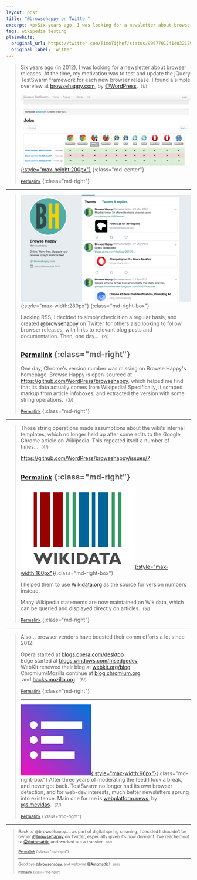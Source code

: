 ```yaml
---
layout: post
title: "@browsehappy on Twitter"
excerpt: <p>Six years ago, I was looking for a newsletter about browser releases.</p>
tags: wikipedia testing
plainwhite:
  original_url: https://twitter.com/TimoTijhof/status/996770174140321792
  original_label: Twitter
---
```


> Six years ago (in 2012), I was looking for a newsletter about browser releases. At the time, my motivation was to test and update the jQuery TestSwarm framework for each new browser release. I found a simple overview at [browsehappy.com](https://browsehappy.com/), by [@WordPress](https://twitter.com/WordPress).  <small>(1/)</small>
>
> [![Screenshot of swarm.jquery.org](/assets/attachments/2018_browsehappy_swarm.png){:style="max-height:200px"}](http://swarm.jquery.org/ "Link to swarm.jquery.org")
> {:class="md-center"}
>
> <small>[Permalink](https://twitter.com/TimoTijhof/status/996770174140321792)</small>
> {:class="md-right"}

-------

> ![The @browsehappy Twitter feed](/assets/attachments/2018_browsehappy_feed.png){:style="max-width:280px"}
> {:class="md-right-box"}
>
> Lacking RSS, I decided to simply check it on a regular basis, and created [@browsehappy](https://twitter.com/browsehappy) on Twitter for others also looking to follow browser releases, with links to relevant blog posts and documentation. Then, one day…  <small>(2/)</small>
>
> <small>[Permalink](https://twitter.com/TimoTijhof/status/996770176279437313)</small>
> {:class="md-right"}
> -------
>
> One day, Chrome's version number was missing on Browse Happy's homepage. Browse Happy is open-sourced at <https://github.com/WordPress/browsehappy>, which helped me find that its data actually comes from Wikipedia! Specifically, it scraped markup from article infoboxes, and extracted the version with some string operations.  <small>(3/)</small>
>
> <small>[Permalink](https://twitter.com/TimoTijhof/status/996770177965490176)</small>
> {:class="md-right"}

-------

> Those string operations made assumptions about the wiki's internal templates, which no longer held up after some edits to the Google Chrome article on Wikipedia. This repeated itself a number of times…  <small>(4/)</small>
>
> <https://github.com/WordPress/browsehappy/issues/7>
>
> <small>[Permalink](https://twitter.com/TimoTijhof/status/996770180142419968)</small>
> {:class="md-right"}
> -------
>
> [![Wikidata logo](/assets/attachments/2018_browsehappy_wikidata.png){:style="max-width:160px"}](https://github.com/WordPress/browsehappy/pull/39/files "Pull request on browsehappy.git to use Wikidata API"){:class="md-right-box"}
>
> I helped them to use [Wikidata.org](https://wikidata.org) as the source for version numbers instead.
>
> Many Wikipedia statements are now maintained on Wikidata, which can be queried and displayed directly on articles.  <small>(5/)</small>
>
> <small>[Permalink](https://twitter.com/TimoTijhof/status/996770181841080320)</small>
> {:class="md-right"}

-------

> Also… browser vendors have boosted their comm efforts a lot since 2012!
>
> Opera started at [blogs.opera.com/desktop](https://blogs.opera.com/desktop/)
> <br>Edge started at [blogs.windows.com/msedgedev](https://blogs.windows.com/msedgedev/)
> <br>WebKit renewed their blog at [webkit.org/blog](https://webkit.org/blog/)
> <br>Chromium/Mozilla continue at [blog.chromium.org](https://blog.chromium.org)  and [hacks.mozilla.org](https://hacks.mozilla.org)
>  <small>(6/)</small>
>
> <small>[Permalink](https://twitter.com/TimoTijhof/status/996770184001146880)</small>
> {:class="md-right"}
>
> -------
>
> [![Web Platform News logo](/assets/attachments/2018_browsehappy_wpn.png){:style="max-width:96px"}](https://webplatform.news "Web Platform News"){:class="md-right-box"}
> After three years of moderating the feed I took a break, and never got back. TestSwarm no longer had its own browser detection, and for web-dev interests, much better newsletters sprung into existence. Main one for me is [webplatform.news](https://webplatform.news), by [@simevidas](https://twitter.com/simevidas).  <small>(7/)</small>
>
> <small>[Permalink](https://twitter.com/TimoTijhof/status/996770185775407106)
> {:class="md-right"}

-------

> Back to @browsehappy.… as part of digital spring cleaning, I decided I shouldn’t be owner [@browsehappy](https://twitter.com/browsehappy) on Twitter, especially given it’s now dormant. I’ve reached out to [@Automattic](https://twitter.com/Automattic) and worked out a transfer.  <small>(8/)</small>
>
> <small>[Permalink](https://twitter.com/TimoTijhof/status/996770187981418496)
> {:class="md-right"}
>
> -------
>
> Good bye [@browsehappy](https://twitter.com/browsehappy), and welcome [@Automattic](https://twitter.com/Automattic)!   <small>(9/9)</small>
>
> <small>[Permalink](https://twitter.com/TimoTijhof/status/996770189583835136)
> {:class="md-right"}
